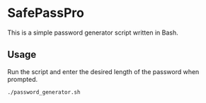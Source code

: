 # SafePassPro
This is a simple password generator script written in Bash.

## Usage

Run the script and enter the desired length of the password when prompted.

```bash
./password_generator.sh
```
